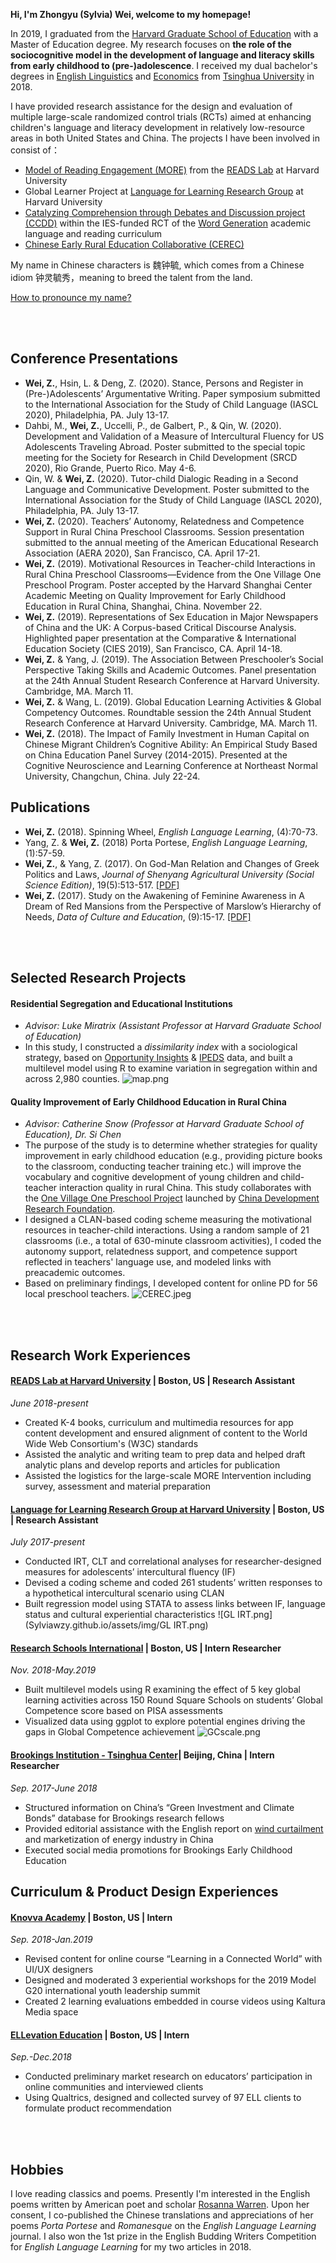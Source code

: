 **Hi, I'm Zhongyu (Sylvia) Wei, welcome to my homepage!**

In 2019, I graduated from the [Harvard Graduate School of Education](https://www.gse.harvard.edu/) with a Master of Education degree. My research focuses on **the role of the sociocognitive model in the development of language and literacy skills from early childhood to (pre-)adolescence**. I received my dual bachelor's degrees in [English Linguistics](http://www.wwx.tsinghua.edu.cn/publish/fdllen/index.html) and [Economics](http://www.sem.tsinghua.edu.cn/en/) from [Tsinghua University](http://www.tsinghua.edu.cn/publish/thu2018en/) in 2018.

I have provided research assistance for the design and evaluation of multiple large-scale randomized control trials (RCTs) aimed at enhancing children's language and literacy development in relatively low-resource areas in both United States and China. The projects I have been involved in consist of：
- [Model of Reading Engagement (MORE)](https://www.readslab.org/more-study) from the [READS Lab](https://www.readslab.org/) at Harvard University
- Global Learner Project at [Language for Learning Research Group](https://projects.iq.harvard.edu/uccelli) at Harvard University
- [Catalyzing Comprehension through Debates and Discussion project (CCDD)](https://ccdd.serpmedia.org/) within the IES-funded RCT of the [Word Generation](https://wordgen.serpmedia.org/) academic language and reading curriculum
- [Chinese Early Rural Education Collaborative (CEREC)](https://www.researchgate.net/project/Quality-improvement-of-early-childhood-education-in-rural-China)

My name in Chinese characters is 魏钟毓, which comes from a Chinese idiom 钟灵毓秀，meaning to breed the talent from the land. 

[How to pronounce my name?](http://text-to-speech.imtranslator.net/speech.asp)

<br><br>

## Conference Presentations
-	**Wei, Z.**, Hsin, L. & Deng, Z. (2020). Stance, Persons and Register in (Pre-)Adolescents’ Argumentative Writing. Paper symposium submitted to the International Association for the Study of Child Language (IASCL 2020), Philadelphia, PA. July 13-17.
- Dahbi, M.,  **Wei, Z.**, Uccelli, P., de Galbert, P., & Qin, W. (2020). Development and Validation of a Measure of Intercultural Fluency for US Adolescents Traveling Abroad. Poster submitted to the special topic meeting for the Society for Research in Child Development (SRCD 2020), Rio Grande, Puerto Rico. May 4-6.
- Qin, W. & **Wei, Z.** (2020). Tutor-child Dialogic Reading in a Second Language and Communicative Development. Poster submitted to the International Association for the Study of Child Language (IASCL 2020), Philadelphia, PA. July 13-17.
-	**Wei, Z.** (2020). Teachers’ Autonomy, Relatedness and Competence Support in Rural China Preschool Classrooms. Session presentation submitted to the annual meeting of the American Educational Research Association (AERA 2020), San Francisco, CA. April 17-21.
-	**Wei, Z.** (2019). Motivational Resources in Teacher-child Interactions in Rural China Preschool Classrooms—Evidence from the One Village One Preschool Program. Poster accepted by the Harvard Shanghai Center Academic Meeting on Quality Improvement for Early Childhood Education in Rural China, Shanghai, China. November 22.
-	**Wei, Z.** (2019). Representations of Sex Education in Major Newspapers of China and the UK: A Corpus-based Critical Discourse Analysis. Highlighted paper presentation at the Comparative & International Education Society (CIES 2019), San Francisco, CA. April 14-18.
- **Wei, Z.** & Yang, J. (2019). The Association Between Preschooler’s Social Perspective Taking Skills and Academic Outcomes. Panel presentation at the 24th Annual Student Research Conference at Harvard University. Cambridge, MA. March 11.
- **Wei, Z.** & Wang, L. (2019). Global Education Learning Activities & Global Competency Outcomes. Roundtable session the 24th Annual Student Research Conference at Harvard University. Cambridge, MA. March 11.
-	**Wei, Z.** (2018). The Impact of Family Investment in Human Capital on Chinese Migrant Children’s Cognitive Ability: An Empirical Study Based on China Education Panel Survey (2014-2015). Presented at the Cognitive Neuroscience and Learning Conference at Northeast Normal University, Changchun, China. July 22-24.

## Publications
-	**Wei, Z.** (2018). Spinning Wheel, _English Language Learning_, (4):70-73.
- Yang, Z. & **Wei, Z.** (2018) Porta Portese, _English Language Learning_, (1):57-59.
-	**Wei, Z.**, & Yang, Z. (2017). On God-Man Relation and Changes of Greek Politics and Laws, _Journal of Shenyang Agricultural University (Social Science Edition)_, 19(5):513-517. [[PDF]](Sylviawzy.github.io/assets/files/CNKI论神人关系与古希腊城邦政制法律的演变.pdf)
-	**Wei, Z.** (2017). Study on the Awakening of Feminine Awareness in A Dream of Red Mansions from the Perspective of Marslow’s Hierarchy of Needs, _Data of Culture and Education_, (9):15-17. [[PDF]](Sylviawzy.github.io/assets/files/从马斯洛需求层次理论看_红楼梦_中女性自我意识的觉醒_魏钟毓.pdf)

<br><br>
<div id = "projects"></div>

## Selected Research Projects

#### Residential Segregation and Educational Institutions 
- _Advisor: Luke Miratrix (Assistant Professor at Harvard Graduate School of Education)_
- In this study, I constructed a _dissimilarity index_ with a sociological strategy, based on [Opportunity Insights](https://opportunityinsights.org/) & [IPEDS](https://nces.ed.gov/ipeds/) data, and built a multilevel model using R to examine variation in segregation within and across 2,980 counties.
![map.png](Sylviawzy.github.io/assets/img/map.png)

#### Quality Improvement of Early Childhood Education in Rural China
- _Advisor: Catherine Snow (Professor at Harvard Graduate School of Education), Dr. Si Chen_
- The purpose of the study is to determine whether strategies for quality improvement in early childhood education (e.g., providing picture books to the classroom, conducting teacher training etc.) will improve the vocabulary and cognitive development of young children and child-teacher interaction quality in rural China. This study collaborates with the [One Village One Preschool Project](http://www.cdrf.org.cn/hcyey/index.jhtml) launched by [China Development Research Foundation](http://www.cdrf.org.cn/).
- I designed a CLAN-based coding scheme measuring the motivational resources in teacher-child interactions. Using a random sample of 21 classrooms (i.e., a total of 630-minute classroom activities), I coded the autonomy support, relatedness support, and competence support reflected in teachers' language use, and modeled links with preacademic outcomes. 
- Based on preliminary findings, I developed content for online PD for 56 local preschool teachers.
![CEREC.jpeg](Sylviawzy.github.io/assets/img/CEREC.jpeg)

<br><br>

## Research Work Experiences

#### [READS Lab at Harvard University](https://www.readslab.org) | Boston, US | Research Assistant	
_June 2018-present_
-	Created K-4 books, curriculum and multimedia resources for app content development and ensured alignment of content to the World Wide Web Consortium's (W3C) standards
- Assisted the analytic and writing team to prep data and helped draft analytic plans and develop reports and articles for publication
- Assisted the logistics for the large-scale MORE Intervention including survey, assessment and material preparation 

#### [Language for Learning Research Group at Harvard University](https://projects.iq.harvard.edu/uccelli) | Boston, US | Research Assistant	
_July 2017-present_
-	Conducted IRT, CLT and correlational analyses for researcher-designed measures for adolescents’ intercultural fluency (IF)
-	Devised a coding scheme and coded 261 students’ written responses to a hypothetical intercultural scenario using CLAN
-	Built regression model using STATA to assess links between IF, language status and cultural experiential characteristics
![GL IRT.png](Sylviawzy.github.io/assets/img/GL IRT.png)

#### [Research Schools International](https://researchschools-international-cmna.squarespace.com/) | Boston, US | Intern Researcher	
_Nov. 2018-May.2019_
-	Built multilevel models using R examining the effect of 5 key global learning activities across 150 Round Square Schools on students’ Global Competence score based on PISA assessments
-	Visualized data using ggplot to explore potential engines driving the gaps in Global Competence achievement
![GCscale.png](Sylviawzy.github.io/assets/img/GCscale.png)

#### [Brookings Institution - Tsinghua Center](https://www.brookings.edu/center/brookings-tsinghua-center/)| Beijing, China | Intern Researcher	
_Sep. 2017-June 2018_
-	Structured information on China’s “Green Investment and Climate Bonds” database for Brookings research fellows
-	Provided editorial assistance with the English report on [wind curtailment](https://www.brookings.edu/wp-content/uploads/2018/03/wind-curtailment-in-china-and-lessons-from-the-united-states1.pdf) and marketization of energy industry in China
-	Executed social media promotions for Brookings Early Childhood Education


## Curriculum & Product Design Experiences

#### [Knovva Academy](https://www.knovva.com/) | Boston, US | Intern
_Sep. 2018-Jan.2019_
-	Revised content for online course “Learning in a Connected World” with UI/UX designers 
- Designed and moderated 3 experiential workshops for the 2019 Model G20 international youth leadership summit
- Created 2 learning evaluations embedded in course videos using Kaltura Media space


#### [ELLevation Education](https://ellevationeducation.com/home/default) | Boston, US | Intern
_Sep.-Dec.2018_
-	Conducted preliminary market research on educators’ participation in online communities and interviewed clients
-	Using Qualtrics, designed and collected survey of 97 ELL clients to formulate product recommendation

<br><br>


## Hobbies

I love reading classics and poems. Presently I'm interested in the English poems written by American poet and scholar [Rosanna Warren](http://www.rosannawarren.com/). Upon her consent, I co-published the Chinese translations and appreciations of her poems _Porta Portese_ and _Romanesque_ on the _English Language Learning_ journal. I also won the 1st prize in the English Budding Writers Competition for _English Language Learning_ for my two articles in 2018.


<!---
```markdown
Syntax highlighted code block

# Header 1
## Header 2
### Header 3

- Bulleted
- List

1. Numbered
2. List

**Bold** and _Italic_ and `Code` text

[Link](url) and ![Image](src)
```
-->
